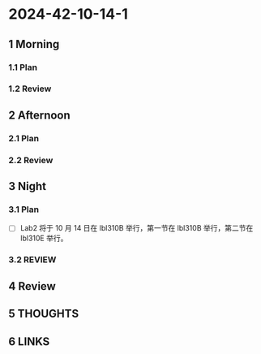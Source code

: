 # 2024-42-10-14-1

## 1 Morning

### 1.1 Plan

### 1.2 Review

## 2 Afternoon

### 2.1 Plan

### 2.2 Review

## 3 Night

### 3.1 Plan

- [ ] Lab2 将于 10 月 14 日在 lbl310B 举行，第一节在 lbl310B 举行，第二节在 lbl310E 举行。

### 3.2 REVIEW

## 4 Review

## 5 THOUGHTS

## 6 LINKS
